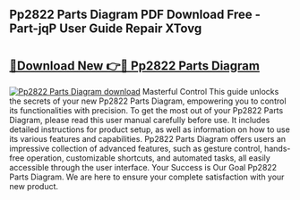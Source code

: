 ## Pp2822 Parts Diagram PDF Download Free - Part-jqP User Guide Repair XTovg

# <h2><a href="http://dfoju2.blite.top/?on=Pp2822+Parts+Diagram">🔗Download New 👉🔴 Pp2822 Parts Diagram</a></h2>

[![Pp2822 Parts Diagram download](https://i.imgur.com/lujVjoI.png)](http://dfoju2.blite.top/?on=Pp2822+Parts+Diagram)
Masterful Control This guide unlocks the secrets of your new Pp2822 Parts Diagram, empowering you to control its functionalities with precision. To get the most out of your Pp2822 Parts Diagram, please read this user manual carefully before use. It includes detailed instructions for product setup, as well as information on how to use its various features and capabilities. Pp2822 Parts Diagram offers users an impressive collection of advanced features, such as gesture control, hands-free operation, customizable shortcuts, and automated tasks, all easily accessible through the user interface. Your Success is Our Goal Pp2822 Parts Diagram. We are here to ensure your complete satisfaction with your new product.
